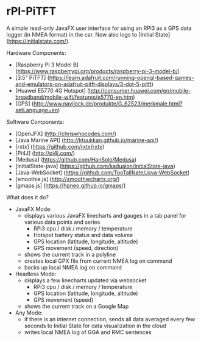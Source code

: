 # rPI-PiTFT

A simple read-only JavaFX user interface for using an RPi3 as a GPS data logger (in NMEA format) in the car.
Now also logs to [Initial State] (https://initialstate.com/).

Hardware Components:
- [Raspberry Pi 3 Model B] (https://www.raspberrypi.org/products/raspberry-pi-3-model-b/)
- [3.5" PiTFT] (https://learn.adafruit.com/running-opengl-based-games-and-emulators-on-adafruit-pitft-displays/3-dot-5-pitft)
- [Huawei E5770 4G Hotspot] (http://consumer.huawei.com/en/mobile-broadband/mobile-wifi/features/e5770-en.htm)
- [GPS] (http://www.navilock.de/produkte/G_62523/merkmale.html?setLanguage=en)

Software Components:
- [OpenJFX] (http://chriswhocodes.com/)
- [Java Marine API] (http://ktuukkan.github.io/marine-api/)
- [rxtx] (https://github.com/rxtx/rxtx)
- [Pi4J] (http://pi4j.com/)
- [Medusa] (https://github.com/HanSolo/Medusa)
- [initialState-java] (https://github.com/kadualon/initialState-java)
- [Java-WebSocket] (https://github.com/TooTallNate/Java-WebSocket)
- [smoothie.js] (http://smoothiecharts.org/)
- [gmaps.js] (https://hpneo.github.io/gmaps/)

What does it do?
- JavaFX Mode:
  - displays various JavaFX linecharts and gauges in a tab panel for various data points and series
    - RPi3 cpu / disk / memory / temperature
    - Hotspot battery status and data volume
    - GPS location (latitude, longitude, altitude)
    - GPS movement (speed, direction)
  - shows the current track in a polyline
  - creates local GPX file from current NMEA log on command
  - backs up local NMEA log on command
- Headless Mode:
  - displays a few linecharts updated via websocket
    - RPi3 cpu / disk / memory / temperature
    - GPS location (latitude, longitude, altitude)
    - GPS movement (speed)
  - shows the current track on a Google Map
- Any Mode:
  - if there is an internet connection, sends all data averaged every few seconds to Initial State for data visualization in the cloud
  - writes local NMEA log of GGA and RMC sentences


 


